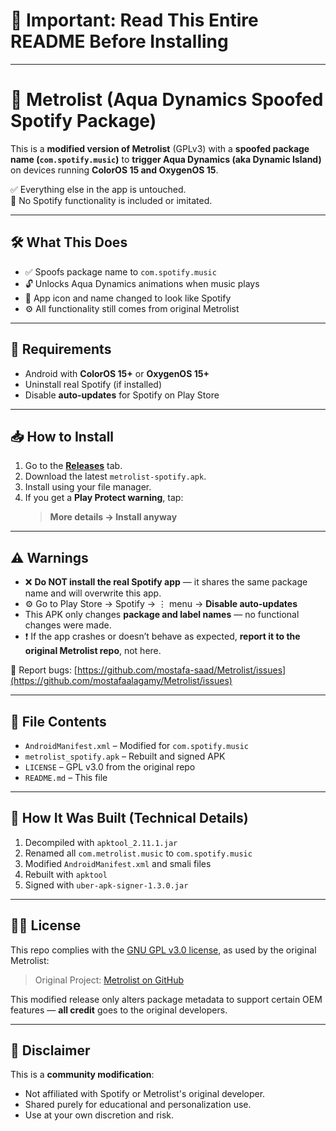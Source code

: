 # 🚨 Important: Read This Entire README Before Installing

---

# 🎵 Metrolist (Aqua Dynamics Spoofed Spotify Package)

This is a **modified version of Metrolist** (GPLv3) with a **spoofed package name (`com.spotify.music`)** to **trigger Aqua Dynamics (aka Dynamic Island)** on devices running **ColorOS 15 and OxygenOS 15**.

✅ Everything else in the app is untouched.  
🚫 No Spotify functionality is included or imitated.

---

## 🛠️ What This Does

- ✅ Spoofs package name to `com.spotify.music`
- 🔓 Unlocks Aqua Dynamics animations when music plays
- 🔄 App icon and name changed to look like Spotify
- ⚙️ All functionality still comes from original Metrolist

---

## 📱 Requirements

- Android with **ColorOS 15+** or **OxygenOS 15+**
- Uninstall real Spotify (if installed)
- Disable **auto-updates** for Spotify on Play Store

---

## 📥 How to Install

1. Go to the **[Releases](https://github.com/KarthikeyaSarvan/metrolist-dynamic-island/releases)** tab.
2. Download the latest `metrolist-spotify.apk`.
3. Install using your file manager.
4. If you get a **Play Protect warning**, tap:
   > **More details → Install anyway**

---

## ⚠️ Warnings

- ❌ **Do NOT install the real Spotify app** — it shares the same package name and will overwrite this app.
- ⚙️ Go to Play Store → Spotify → ⋮ menu → **Disable auto-updates**
- This APK only changes **package and label names** — no functional changes were made.
- ❗ If the app crashes or doesn’t behave as expected, **report it to the original Metrolist repo**, not here.

🔗 Report bugs: [https://github.com/mostafa-saad/Metrolist/issues](https://github.com/mostafaalagamy/Metrolist/issues)

---

## 📁 File Contents

- `AndroidManifest.xml` – Modified for `com.spotify.music`
- `metrolist_spotify.apk` – Rebuilt and signed APK
- `LICENSE` – GPL v3.0 from the original repo
- `README.md` – This file

---

## 🔧 How It Was Built (Technical Details)

1. Decompiled with `apktool_2.11.1.jar`
2. Renamed all `com.metrolist.music` to `com.spotify.music`
3. Modified `AndroidManifest.xml` and smali files
4. Rebuilt with `apktool`
5. Signed with `uber-apk-signer-1.3.0.jar`

---

## 🧑‍⚖️ License

This repo complies with the [GNU GPL v3.0 license](https://www.gnu.org/licenses/gpl-3.0.html), as used by the original Metrolist:

> Original Project: [Metrolist on GitHub](https://github.com/mostafaalagamy/Metrolist)

This modified release only alters package metadata to support certain OEM features — **all credit** goes to the original developers.

---

## 🙏 Disclaimer

This is a **community modification**:
- Not affiliated with Spotify or Metrolist's original developer.
- Shared purely for educational and personalization use.
- Use at your own discretion and risk.
